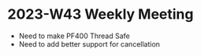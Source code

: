 # 2023-W43 Weekly Meeting

- Need to make PF400 Thread Safe
- Need to add better support for cancellation
